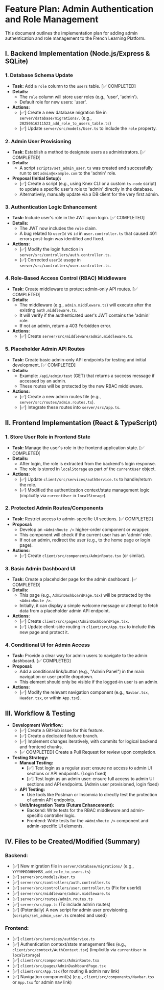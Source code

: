 # Feature Plan: Admin Authentication and Role Management

This document outlines the implementation plan for adding admin authentication and role management to the French Learning Platform.

## I. Backend Implementation (Node.js/Express & SQLite)

### 1. Database Schema Update
*   **Task:** Add a `role` column to the `users` table. [✅ COMPLETED]
*   **Details:**
    *   The `role` column will store user roles (e.g., 'user', 'admin').
    *   Default role for new users: 'user'.
*   **Actions:**
    *   [✅] Create a new database migration file in `server/database/migrations/`. (e.g., `20250616211523_add_role_to_users_table.ts`)
    *   [✅] Update `server/src/models/User.ts` to include the `role` property.

### 2. Admin User Provisioning
*   **Task:** Establish a method to designate users as administrators. [✅ COMPLETED]
*   **Details:**
    *   A script `scripts/set_admin_user.ts` was created and successfully run to set `admin@example.com` to the 'admin' role.
*   **Proposal (Initial Setup):**
    *   [✅] Create a script (e.g., using Knex CLI or a custom `ts-node` script) to update a specific user's role to 'admin' directly in the database.
    *   Alternatively, manually update via a DB client for the very first admin.

### 3. Authentication Logic Enhancement
*   **Task:** Include user's role in the JWT upon login. [✅ COMPLETED]
*   **Details:**
    *   The JWT now includes the `role` claim.
    *   A bug related to `userId` vs `id` in `user.controller.ts` that caused 401 errors post-login was identified and fixed.
*   **Actions:**
    *   [✅] Modify the login function in `server/src/controllers/auth.controller.ts`.
    *   [✅] Corrected `userId` usage in `server/src/controllers/user.controller.ts`.

### 4. Role-Based Access Control (RBAC) Middleware
*   **Task:** Create middleware to protect admin-only API routes. [✅ COMPLETED]
*   **Details:**
    *   The middleware (e.g., `admin.middleware.ts`) will execute after the existing `auth.middleware.ts`.
    *   It will verify if the authenticated user's JWT contains the 'admin' role.
    *   If not an admin, return a 403 Forbidden error.
*   **Actions:**
    *   [✅] Create `server/src/middleware/admin.middleware.ts`.

### 5. Placeholder Admin API Routes
*   **Task:** Create basic admin-only API endpoints for testing and initial development. [✅ COMPLETED]
*   **Details:**
    *   Example: `/api/admin/test` (GET) that returns a success message if accessed by an admin.
    *   These routes will be protected by the new RBAC middleware.
*   **Actions:**
    *   [✅] Create a new admin routes file (e.g., `server/src/routes/admin.routes.ts`).
    *   [✅] Integrate these routes into `server/src/app.ts`.

## II. Frontend Implementation (React & TypeScript)

### 1. Store User Role in Frontend State
*   **Task:** Manage the user's role in the frontend application state. [✅ COMPLETED]
*   **Details:**
    *   After login, the role is extracted from the backend's login response.
    *   The role is stored in `localStorage` as part of the `currentUser` object.
*   **Actions:**
    *   [✅] Update `client/src/services/authService.ts` to handle/return the role.
    *   [✅] Modified the authentication context/state management logic (implicitly via `currentUser` in `localStorage`).

### 2. Protected Admin Routes/Components
*   **Task:** Restrict access to admin-specific UI sections. [✅ COMPLETED]
*   **Proposal:**
    *   Develop an `<AdminRoute />` higher-order component or wrapper.
    *   This component will check if the current user has an 'admin' role.
    *   If not an admin, redirect the user (e.g., to the home page or login page).
*   **Actions:**
    *   [✅] Create `client/src/components/AdminRoute.tsx` (or similar).

### 3. Basic Admin Dashboard UI
*   **Task:** Create a placeholder page for the admin dashboard. [✅ COMPLETED]
*   **Details:**
    *   This page (e.g., `AdminDashboardPage.tsx`) will be protected by the `<AdminRoute />`.
    *   Initially, it can display a simple welcome message or attempt to fetch data from a placeholder admin API endpoint.
*   **Actions:**
    *   [✅] Create `client/src/pages/AdminDashboardPage.tsx`.
    *   [✅] Update client-side routing in `client/src/App.tsx` to include this new page and protect it.

### 4. Conditional UI for Admin Access
*   **Task:** Provide a clear way for admin users to navigate to the admin dashboard. [✅ COMPLETED]
*   **Proposal:**
    *   Add a conditional link/button (e.g., "Admin Panel") in the main navigation or user profile dropdown.
    *   This element should only be visible if the logged-in user is an admin.
*   **Actions:**
    *   [✅] Modify the relevant navigation component (e.g., `Navbar.tsx`, `Header.tsx`, or within `App.tsx`).

## III. Workflow & Testing

*   **Development Workflow:**
    *   [✅] Create a GitHub issue for this feature.
    *   [✅] Create a dedicated feature branch.
    *   [✅] Implement changes iteratively, with commits for logical backend and frontend chunks.
    *   [✅ COMPLETED] Create a Pull Request for review upon completion.
*   **Testing Strategy:**
    *   **Manual Testing:**
        *   [✅] Test login as a regular user: ensure no access to admin UI sections or API endpoints. (Login fixed)
        *   [✅] Test login as an admin user: ensure full access to admin UI sections and API endpoints. (Admin user provisioned, login fixed)
    *   **API Testing:**
        *   Use tools like Postman or Insomnia to directly test the protection of admin API endpoints.
    *   **Unit/Integration Tests (Future Enhancement):**
        *   Backend: Write tests for the RBAC middleware and admin-specific controller logic.
        *   Frontend: Write tests for the `<AdminRoute />` component and admin-specific UI elements.

## IV. Files to be Created/Modified (Summary)

### Backend:
*   [✅] New migration file in `server/database/migrations/` (e.g., `YYYYMMDDHHMMSS_add_role_to_users.ts`)
*   [✅] `server/src/models/User.ts`
*   [✅] `server/src/controllers/auth.controller.ts`
*   [✅] `server/src/controllers/user.controller.ts` (Fix for userId)
*   [✅] `server/src/middleware/admin.middleware.ts`
*   [✅] `server/src/routes/admin.routes.ts`
*   [✅] `server/src/app.ts` (To include admin routes)
*   [✅] (Potentially) A new script for admin user provisioning. (`scripts/set_admin_user.ts` created and used)

### Frontend:
*   [✅] `client/src/services/authService.ts`
*   [✅] Authentication context/state management files (e.g., `client/src/context/AuthContext.tsx`) (Implicitly via `currentUser` in `localStorage`)
*   [✅] `client/src/components/AdminRoute.tsx`
*   [✅] `client/src/pages/AdminDashboardPage.tsx`
*   [✅] `client/src/App.tsx` (for routing & admin nav link)
*   [✅] Navigation component(s) (e.g., `client/src/components/Navbar.tsx` or `App.tsx` for admin nav link)
